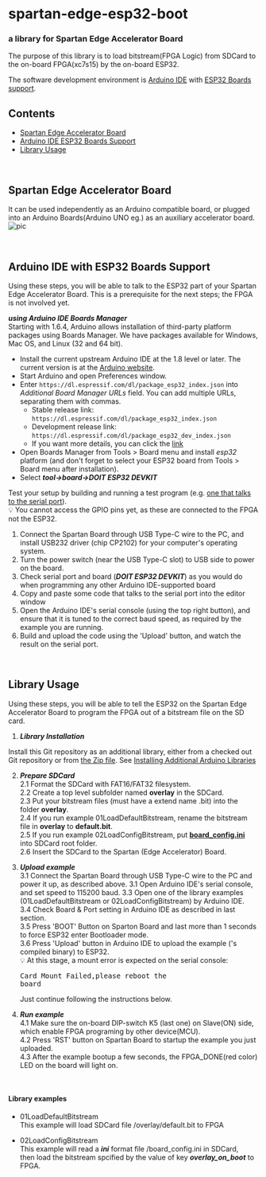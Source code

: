 # spartan-edge-esp32-boot
###  a library for Spartan Edge Accelerator Board
The purpose of this library is to load bitstream(FPGA Logic) from SDCard to the on-board FPGA(xc7s15) by the on-board ESP32.

The software development environment is [Arduino IDE](https://www.arduino.cc/en/Main/Software) with [ESP32 Boards support](https://github.com/espressif/arduino-esp32).

## Contents
- [Spartan Edge Accelerator Board](#Spartan-Edge-Accelerator-Board)
- [Arduino IDE ESP32 Boards Support](#Arduino-IDE-with-ESP32-Boards-Support)
- [Library Usage](#Library-Usage)

<br>

## Spartan Edge Accelerator Board
It can be used independently as an Arduino compatible board, or plugged into an Arduino Boards(Arduino UNO eg.) as an auxiliary accelerator board.  
![pic](extras/spartan.png)

<br>

## Arduino IDE with ESP32 Boards Support

Using these steps, you will be able to talk to the ESP32 part of your Spartan Edge Accelerator Board. This is a prerequisite for the next steps; the FPGA is not involved yet.

___using Arduino IDE Boards Manager___  
Starting with 1.6.4, Arduino allows installation of third-party platform packages using Boards Manager. We have packages available for Windows, Mac OS, and Linux (32 and 64 bit).

- Install the current upstream Arduino IDE at the 1.8 level or later. The current version is at the [Arduino website](http://www.arduino.cc/en/main/software).
- Start Arduino and open Preferences window.
- Enter ```https://dl.espressif.com/dl/package_esp32_index.json``` into *Additional Board Manager URLs* field. You can add multiple URLs, separating them with commas.
  - Stable release link: `https://dl.espressif.com/dl/package_esp32_index.json`  
  - Development release link: `https://dl.espressif.com/dl/package_esp32_dev_index.json`  
  - If you want more details, you can click the [link](https://github.com/espressif/arduino-esp32)
- Open Boards Manager from Tools > Board menu and install *esp32* platform (and don't forget to select your ESP32 board from Tools > Board menu after installation).
- Select ___tool->board->DOIT ESP32 DEVKIT___

Test your setup by building and running a test program (e.g. [one that talks to the serial port](https://www.arduino.cc/en/tutorial/SoftwareSerialExample)). <br>💡 You cannot access the GPIO pins yet, as these are connected to the FPGA not the ESP32.

1. Connect the Spartan Board through USB Type-C wire to the PC, and install USB232 driver (chip CP2102) for your computer's operating system.
1. Turn the power switch (near the USB Type-C slot) to USB side to power on the board.
1. Check serial port and board (___DOIT ESP32 DEVKIT___) as you would do when programming any other Arduino IDE-supported board
1. Copy and paste some code that talks to the serial port into the editor window
1. Open the Arduino IDE's serial console (using the top right button), and ensure that it is tuned to the correct baud speed, as required by the example you are running.
1. Build and upload the code using the 'Upload' button, and watch the result on the serial port.


<br>

## Library Usage

Using these steps, you will be able to tell the ESP32 on the Spartan Edge Accelerator Board to program the FPGA out of a bitstream file on the SD card.

1. ***Library Installation***  

Install this Git repository as an additional library, either from a checked out Git repository or from [the Zip file](https://github.com/sandrobenigno/spartan-edge-esp32-boot/archive/master.zip). See [Installing Additional Arduino Libraries](https://www.arduino.cc/en/Guide/Libraries)

2. ***Prepare SDCard***  
  2.1 Format the SDCard with FAT16/FAT32 filesystem.  
  2.2 Create a top level subfolder named __overlay__ in the SDCard.  
  2.3 Put your bitstream files (must have a extend name .bit) into the folder __overlay__.  
  2.4 If you run example 01LoadDefaultBitstream, rename the bitstream file in __overlay__ to __default.bit__.  
  2.5 If you run example 02LoadConfigBitstream, put [**board_config.ini**](extras/board_config.ini) into SDCard root folder.  
  2.6 Insert the SDCard to the Spartan (Edge Accelerator) Board.  

3. ***Upload example***  
  3.1 Connect the Spartan Board through USB Type-C wire to the PC and power it up, as described above.
  3.1 Open Arduino IDE's serial console, and set speed to 115200 baud.
  3.3 Open one of the library examples (01LoadDefaultBitstream or 02LoadConfigBitstream) by Arduino IDE.  
  3.4 Check Board & Port setting in Arduino IDE as described in last section.  
  3.5 Press 'BOOT' Button on Sparton Board and last more than 1 seconds to force ESP32 enter Bootloader mode.  
  3.6 Press 'Upload' button in Arduino IDE to upload the example ('s compiled binary) to ESP32.  <br>💡 At this stage, a mount error is expected on the serial console: <pre>Card Mount Failed,please reboot the board</pre> Just continue following the instructions below.

4. ***Run example***  
  4.1 Make sure the on-board DIP-switch K5 (last one) on Slave(ON) side, which enable FPGA programing by other device(MCU).  
  4.2 Press 'RST' button on Spartan Board to startup the example you just uploaded.  
  4.3 After the example bootup a few seconds, the FPGA_DONE(red color) LED on the board will light on.

<br>

#### Library examples
  + 01LoadDefaultBitstream  
    This example will load SDCard file /overlay/default.bit to FPGA  

  + 02LoadConfigBitstream  
    This example will read a ___ini___ format file /board_config.ini in SDCard,  
    then load the bitstream spcified by the value of key ***overlay_on_boot*** to FPGA.  

